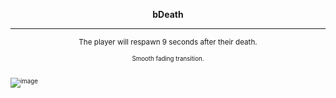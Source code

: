 <p align="center"><b>bDeath</b>

<hr>

<p align="center"><small>The player will respawn 9 seconds after their death.
<p align="center"><small>Smooth fading transition.
  
<br>
<br>

![image](https://github.com/BadDwagon/bDeath/assets/38072174/1ae6d4cf-4ae8-4b8f-8a37-056b5b8858be)
